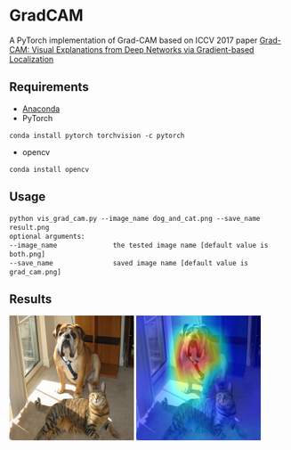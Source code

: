# GradCAM
A PyTorch implementation of Grad-CAM based on ICCV 2017 paper 
[Grad-CAM: Visual Explanations from Deep Networks via Gradient-based Localization](https://arxiv.org/abs/1610.02391)

## Requirements
* [Anaconda](https://www.anaconda.com/download/)
* PyTorch
```
conda install pytorch torchvision -c pytorch
```
* opencv
```
conda install opencv
```

## Usage
```
python vis_grad_cam.py --image_name dog_and_cat.png --save_name result.png
optional arguments:
--image_name              the tested image name [default value is both.png]
--save_name               saved image name [default value is grad_cam.png]
```

## Results
![result](both.png)
![result](grad_cam.png)